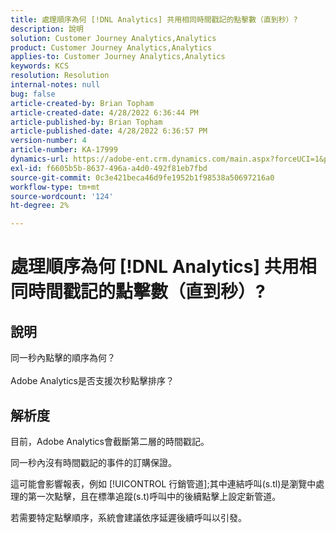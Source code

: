```yaml
---
title: 處理順序為何 [!DNL Analytics] 共用相同時間戳記的點擊數（直到秒）?
description: 說明
solution: Customer Journey Analytics,Analytics
product: Customer Journey Analytics,Analytics
applies-to: Customer Journey Analytics,Analytics
keywords: KCS
resolution: Resolution
internal-notes: null
bug: false
article-created-by: Brian Topham
article-created-date: 4/28/2022 6:36:44 PM
article-published-by: Brian Topham
article-published-date: 4/28/2022 6:36:57 PM
version-number: 4
article-number: KA-17999
dynamics-url: https://adobe-ent.crm.dynamics.com/main.aspx?forceUCI=1&pagetype=entityrecord&etn=knowledgearticle&id=228cd325-22c7-ec11-a7b6-0022480a1b03
exl-id: f6605b5b-8637-496a-a4d0-492f81eb7fbd
source-git-commit: 0c3e421beca46d9fe1952b1f98538a50697216a0
workflow-type: tm+mt
source-wordcount: '124'
ht-degree: 2%

---
```


# 處理順序為何 [!DNL Analytics] 共用相同時間戳記的點擊數（直到秒）?

## 說明

同一秒內點擊的順序為何？<br><br>Adobe Analytics是否支援次秒點擊排序？

## 解析度


目前，Adobe Analytics會截斷第二層的時間戳記。

同一秒內沒有時間戳記的事件的訂購保證。

這可能會影響報表，例如 [!UICONTROL 行銷管道];其中連結呼叫(s.tl)是瀏覽中處理的第一次點擊，且在標準追蹤(s.t)呼叫中的後續點擊上設定新管道。

若需要特定點擊順序，系統會建議依序延遲後續呼叫以引發。
